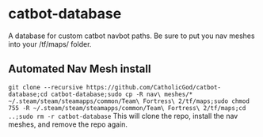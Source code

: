 # catbot-database
A database for custom catbot navbot paths.
Be sure to put you nav meshes into your /tf/maps/ folder.

## Automated Nav Mesh install
```git clone --recursive https://github.com/CatholicGod/catbot-database;cd catbot-database;sudo cp -R nav\ meshes/* ~/.steam/steam/steamapps/common/Team\ Fortress\ 2/tf/maps;sudo chmod 755 -R ~/.steam/steam/steamapps/common/Team\ Fortress\ 2/tf/maps;cd ..;sudo rm -r catbot-database```
This will clone the repo, install the nav meshes, and remove the repo again.
